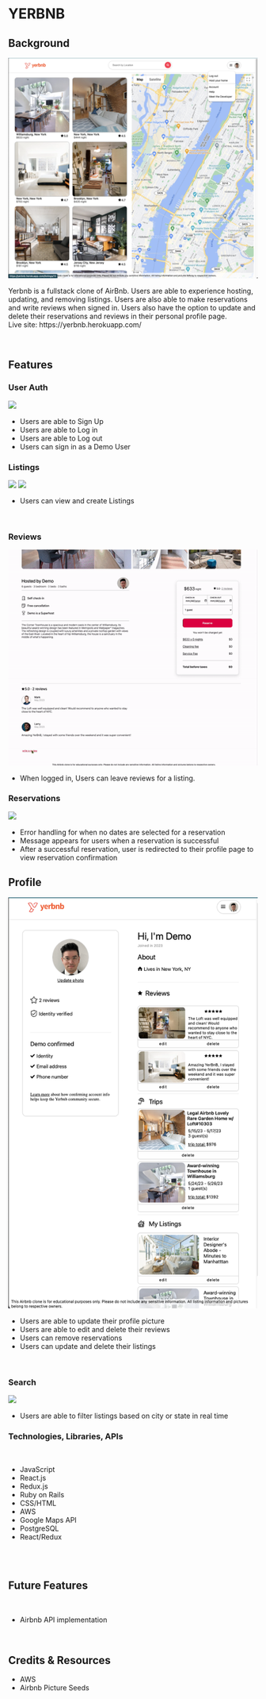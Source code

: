 # YERBNB

## Background

   <img src="https://github.com/dlaucodes/YerBnb-FS-Project/blob/main/app/assets/images/yerbnbss1.png">

<p>
    Yerbnb is a fullstack clone of AirBnb.  Users are able to experience hosting, updating, and removing listings.  Users are also able to make reservations and write reviews when signed in.  Users also have the option to update and delete their reservations and reviews in their personal profile page.  
    <br>
    Live site: https://yerbnb.herokuapp.com/
</p>
<br>

## Features

### User Auth

<img src="https://github.com/dlaucodes/YerBnb-FS-Project/blob/main/app/assets/images/userauth.gif">

<br>
<ul>
    <li>Users are able to Sign Up
    <li>Users are able to Log in
    <li>Users are able to Log out
    <li>Users can sign in as a Demo User
</ul>

### Listings

<img src="https://github.com/dlaucodes/YerBnb-FS-Project/blob/main/app/assets/images/listingdemo1.gif">
<img src="https://github.com/dlaucodes/YerBnb-FS-Project/blob/main/app/assets/images/listingdemo2.gif">
<br>

<ul>
    <li>Users can view and create Listings
</ul>

<br>



### Reviews

<img src="https://github.com/dlaucodes/YerBnb-FS-Project/blob/main/app/assets/images/reviewdemo.gif">

<br>
<ul>
    <li>When logged in, Users can leave reviews for a listing.
</ul>

### Reservations

<img src="https://github.com/dlaucodes/YerBnb-FS-Project/blob/main/app/assets/images/reservation.gif">

<ul>
    <li>Error handling for when no dates are selected for a reservation
    <li>Message appears for users when a reservation is successful
    <li>After a successful reservation, user is redirected to their profile page to view reservation confirmation
</ul>

## Profile

<img src="https://github.com/dlaucodes/YerBnb-FS-Project/blob/main/app/assets/images/profile.png">

<br>
<ul>
    <li>Users are able to update their profile picture
    <li>Users are able to edit and delete their reviews
    <li>Users can remove reservations
    <li>Users can update and delete their listings
</ul>

<br>

### Search

<img src="https://github.com/dlaucodes/YerBnb-FS-Project/blob/main/app/assets/images/search.gif">

<br>
<ul>
    <li>Users are able to filter listings based on city or state in real time
</ul>

### Technologies, Libraries, APIs

<br>
<ul>
    <li> JavaScript
    <li> React.js
    <li> Redux.js
    <li> Ruby on Rails
    <li> CSS/HTML
    <li> AWS
    <li> Google Maps API
    <li> PostgreSQL
    <li> React/Redux
</ul>
<br>
<br>

## Future Features

<br>
<ul>
    <li> Airbnb API implementation
</ul>
<br>

## Credits & Resources

<ul>
    <li>AWS
    <li>Airbnb Picture Seeds
</ul>
